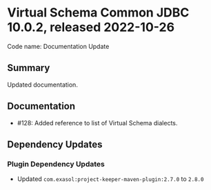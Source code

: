# Virtual Schema Common JDBC 10.0.2, released 2022-10-26

Code name: Documentation Update

## Summary

Updated documentation.

## Documentation

* #128: Added reference to list of Virtual Schema dialects.

## Dependency Updates

### Plugin Dependency Updates

* Updated `com.exasol:project-keeper-maven-plugin:2.7.0` to `2.8.0`
